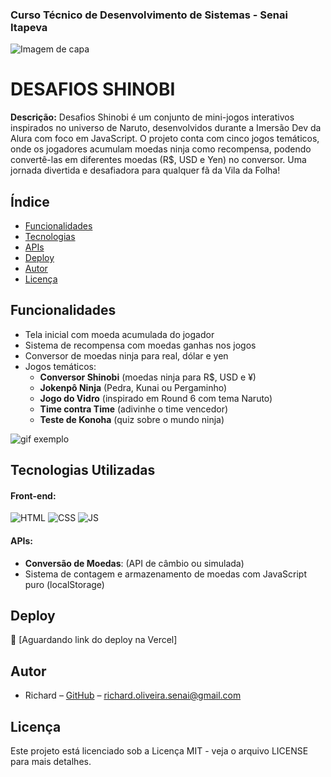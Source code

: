 ### Curso Técnico de Desenvolvimento de Sistemas - Senai Itapeva
![Imagem de capa](static/img/capa-naruto.gif)
# DESAFIOS SHINOBI

**Descrição:**
Desafios Shinobi é um conjunto de mini-jogos interativos inspirados no universo de Naruto, desenvolvidos durante a Imersão Dev da Alura com foco em JavaScript. O projeto conta com cinco jogos temáticos, onde os jogadores acumulam moedas ninja como recompensa, podendo convertê-las em diferentes moedas (R$, USD e Yen) no conversor. Uma jornada divertida e desafiadora para qualquer fã da Vila da Folha!

## Índice
* [Funcionalidades](#funcionalidades)
* [Tecnologias](#tecnologias-utilizadas)
* [APIs](#apis-utilizadas)
* [Deploy](#deploy)
* [Autor](#autor)
* [Licença](#licença)

## Funcionalidades
- Tela inicial com moeda acumulada do jogador
- Sistema de recompensa com moedas ganhas nos jogos
- Conversor de moedas ninja para real, dólar e yen
- Jogos temáticos:
  - **Conversor Shinobi** (moedas ninja para R$, USD e ¥)
  - **Jokenpô Ninja** (Pedra, Kunai ou Pergaminho)
  - **Jogo do Vidro** (inspirado em Round 6 com tema Naruto)
  - **Time contra Time** (adivinhe o time vencedor)
  - **Teste de Konoha** (quiz sobre o mundo ninja)
  
![gif exemplo](static/gif/exemplo-jogo.gif)

## Tecnologias Utilizadas

#### Front-end:
![HTML](https://img.shields.io/badge/HTML5-E34F26?style=for-the-badge&logo=html5&logoColor=white)
![CSS](https://img.shields.io/badge/CSS3-1572B6?style=for-the-badge&logo=css3&logoColor=white)
![JS](https://img.shields.io/badge/JavaScript-F7DF1E?style=for-the-badge&logo=javascript&logoColor=black)

#### APIs:
- **Conversão de Moedas**: (API de câmbio ou simulada)
- Sistema de contagem e armazenamento de moedas com JavaScript puro (localStorage)

## Deploy
🔗 [Aguardando link do deploy na Vercel]

## Autor
- Richard – [GitHub](https://github.com/Richard15151) – richard.oliveira.senai@gmail.com

## Licença
Este projeto está licenciado sob a Licença MIT - veja o arquivo LICENSE para mais detalhes.
